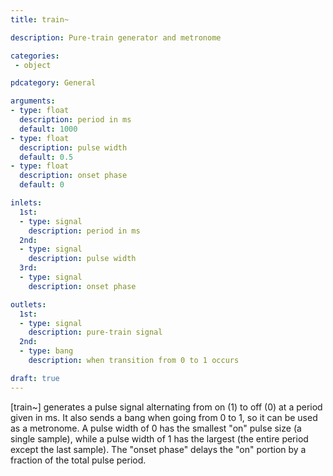 ```yaml
---
title: train~

description: Pure-train generator and metronome

categories:
 - object

pdcategory: General

arguments:
- type: float
  description: period in ms
  default: 1000
- type: float
  description: pulse width
  default: 0.5
- type: float
  description: onset phase
  default: 0

inlets:
  1st:
  - type: signal
    description: period in ms
  2nd:
  - type: signal
    description: pulse width
  3rd:
  - type: signal
    description: onset phase

outlets:
  1st:
  - type: signal
    description: pure-train signal
  2nd:
  - type: bang
    description: when transition from 0 to 1 occurs

draft: true
---
```


[train~] generates a pulse signal alternating from on (1) to off (0) at a period given in ms. It also sends a bang when going from 0 to 1, so it can be used as a metronome.
A pulse width of 0 has the smallest "on" pulse size (a single sample), while a pulse width of 1 has the largest (the entire period except the last sample). The "onset phase" delays the "on" portion by a fraction of the total pulse period.